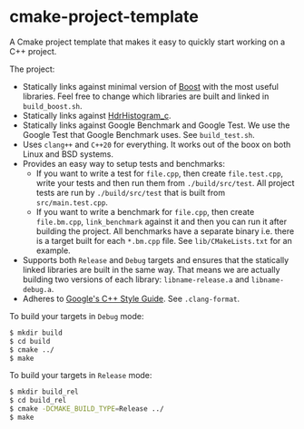 # cmake-project-template

A Cmake project template that makes it easy to quickly start working on a C++ project.

The project:

- Statically links against minimal version of [Boost](https://www.boost.org/) with the most useful libraries. Feel free
  to change which libraries are built and linked in `build_boost.sh`.
- Statically links against [HdrHistogram\_c](https://github.com/HdrHistogram/HdrHistogram_c).
- Statically links against Google Benchmark and Google Test. We use the Google Test that Google Benchmark uses.
  See `build_test.sh`.
- Uses `clang++` and `C++20` for everything. It works out of the boox on both Linux and BSD systems.
- Provides an easy way to setup tests and benchmarks:
    - If you want to write a test for `file.cpp`, then create `file.test.cpp`, write your tests and then run them
      from `./build/src/test`. All project tests are run by `./build/src/test` that is built from `src/main.test.cpp`.
    - If you want to write a benchmark for `file.cpp`, then create `file.bm.cpp`, `link_benchmark` against it and then
      you can run it after building the project. All benchmarks have a separate binary i.e. there is a target built for
      each `*.bm.cpp` file. See `lib/CMakeLists.txt` for an example.
- Supports both `Release` and `Debug` targets and ensures that the statically linked libraries are built in the same
  way. That means we are actually building two versions of each library: `libname-release.a` and `libname-debug.a`.
- Adheres to [Google's C++ Style Guide](https://google.github.io/styleguide/cppguide.html). See `.clang-format`.

To build your targets in `Debug` mode:

```bash
$ mkdir build
$ cd build
$ cmake ../
$ make
```

To build your targets in `Release` mode:

```bash
$ mkdir build_rel
$ cd build_rel
$ cmake -DCMAKE_BUILD_TYPE=Release ../
$ make
```

